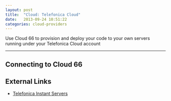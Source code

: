 ```yaml
---
layout: post
title:  "Cloud: Telefonica Cloud"
date:   2013-09-24 10:51:22
categories: cloud-providers
---
```


<p class="lead">Use Cloud 66 to provision and deploy your code to your own servers running under your Telefonica Cloud account</p>
<hr/>

## Connecting to Cloud 66

## External Links
<ul>
	<li><a href="https://my.instantservers.telefonica.com/login#" target="_blank">Telefonica Instant Servers</a></li>
</ul>

